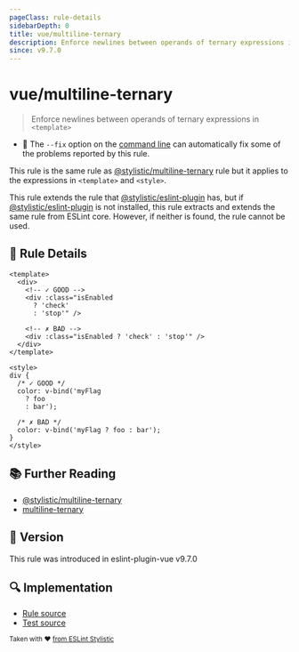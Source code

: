 ```yaml
---
pageClass: rule-details
sidebarDepth: 0
title: vue/multiline-ternary
description: Enforce newlines between operands of ternary expressions in `<template>`
since: v9.7.0
---
```

# vue/multiline-ternary

> Enforce newlines between operands of ternary expressions in `<template>`

- :wrench: The `--fix` option on the [command line](https://eslint.org/docs/user-guide/command-line-interface#fixing-problems) can automatically fix some of the problems reported by this rule.

This rule is the same rule as [@stylistic/multiline-ternary] rule but it applies to the expressions in `<template>` and `<style>`.

This rule extends the rule that [@stylistic/eslint-plugin] has, but if [@stylistic/eslint-plugin] is not installed, this rule extracts and extends the same rule from ESLint core.
However, if neither is found, the rule cannot be used.

[@stylistic/eslint-plugin]: https://eslint.style/packages/default

## :book: Rule Details

<eslint-code-block fix :rules="{'vue/multiline-ternary': ['error']}">

```vue
<template>
  <div>
    <!-- ✓ GOOD -->
    <div :class="isEnabled
      ? 'check'
      : 'stop'" />

    <!-- ✗ BAD -->
    <div :class="isEnabled ? 'check' : 'stop'" />
  </div>
</template>

<style>
div {
  /* ✓ GOOD */
  color: v-bind('myFlag
    ? foo
    : bar');

  /* ✗ BAD */
  color: v-bind('myFlag ? foo : bar');
}
</style>
```

</eslint-code-block>

## :books: Further Reading

- [@stylistic/multiline-ternary]
- [multiline-ternary]

[@stylistic/multiline-ternary]: https://eslint.style/rules/default/multiline-ternary
[multiline-ternary]: https://eslint.org/docs/rules/multiline-ternary

## :rocket: Version

This rule was introduced in eslint-plugin-vue v9.7.0

## :mag: Implementation

- [Rule source](https://github.com/vuejs/eslint-plugin-vue/blob/master/lib/rules/multiline-ternary.js)
- [Test source](https://github.com/vuejs/eslint-plugin-vue/blob/master/tests/lib/rules/multiline-ternary.js)

<sup>Taken with ❤️ [from ESLint Stylistic](https://eslint.style/rules/js/multiline-ternary)</sup>
